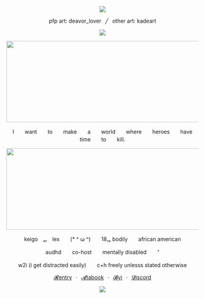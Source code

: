 <p align="center">
  <img src="https://i.postimg.cc/SN7Npc1W/tumblr-d5bb5e99ea217efea893096e6997b449-50da672d-1280-1.png">
</p>

<p align="center">pfp art: deavor_lover⠀╱⠀other art: kadeart</h1>

<p align="center"> 
  <img src="https://komarev.com/ghpvc/?username=hawksyaoi&color=a45a57&label=⠀♡⠀&base=1000" /> 
</p>

<p align="center">
  <img width="640" height="213" src="https://i.postimg.cc/fRmqpFSW/New-Project.gif">
</p>

<p align="center">I　　want　　to　　make　　a　　world　　where　　heroes　　have　　time　　to　　kill.</p>

<p align="center">
  <img width="640" height="213" src="https://i.postimg.cc/FsQsqTpr/New-Project-4.png">
</p>

<p align="center">keigo　ₒᵣ　lex　　(* ^ ω ^)　　18ᵧₒ bodily　　african american</p>
<p align="center">audhd　　co-host　　mentally disabled　　⁺</p>
<p align="center">w2i (i get distracted easily)　　c+h freely unlesss stated otherwise</p>

<p align="center"

[𝓡entry](https://rentry.co/fawnscy)⠀‧⠀[𝓐tabook](https://jingyuan.atabook.org/)⠀‧⠀[𝓑yi](https://rentry.co/yotf3amw)⠀‧⠀[𝓓iscord](https://discordapp.com/users/821413859163111484)
</p>

<p align="center">
  <img src="https://i.postimg.cc/YCr22jTT/tumblr-d5bb5e99ea217efea893096e6997b449-50da672d-1280-1-1.png">
</p>

